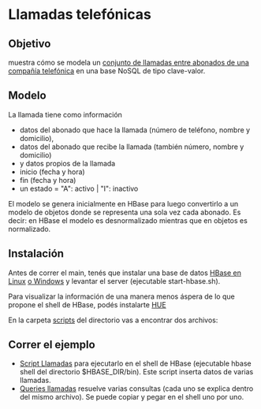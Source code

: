 # Llamadas telefónicas

## Objetivo
muestra cómo se modela un [conjunto de llamadas entre abonados de una compañía telefónica](https://github.com/uqbar-project/eg-telefonia-hbase/wiki) en una base NoSQL de tipo clave-valor. 

## Modelo
La llamada tiene como información 

* datos del abonado que hace la llamada (número de teléfono, nombre y domicilio), 
* datos del abonado que recibe la llamada (también número, nombre y domicilio) 
* y datos propios de la llamada 
 * inicio (fecha y hora)
 * fin (fecha y hora)
 * un estado = "A": activo | "I": inactivo

El modelo se genera inicialmente en HBase para luego convertirlo a un modelo de objetos 
donde se representa una sola vez cada abonado.
Es decir: en HBase el modelo es desnormalizado mientras que en objetos es normalizado.

## Instalación
Antes de correr el main, tenés que instalar una base de datos [HBase en Linux](https://hbase.apache.org/book.html#quickstart) [o Windows](https://hbase.apache.org/cygwin.html) y levantar el server (ejecutable start-hbase.sh). 

Para visualizar la información de una manera menos áspera de lo que propone el shell de HBase, podés instalarte [HUE](http://gethue.com/hadoop-hue-3-on-hdp-installation-tutorial/)

En la carpeta [scripts](scripts) del directorio vas a encontrar dos archivos:

## Correr el ejemplo

* [Script Llamadas](scripts/scriptLlamadas) para ejecutarlo en el shell de HBase (ejecutable hbase shell del directorio $HBASE_DIR/bin). 
Este script inserta datos de varias llamadas.
* [Queries llamadas](scripts/queriesLlamadas) resuelve varias consultas (cada uno se explica dentro del mismo archivo). Se puede copiar y pegar en el shell uno por uno.
